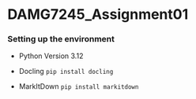 # DAMG7245_Assignment01

### Setting up the environment

- Python Version 3.12

- Docling
`pip install docling`

- MarkItDown
`pip install markitdown`
